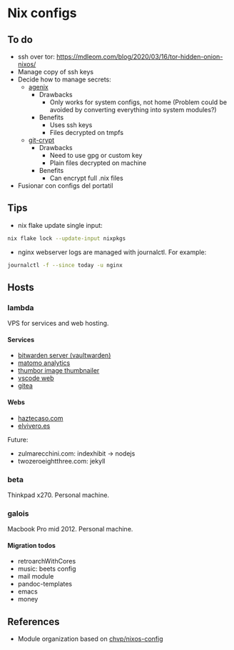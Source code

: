 # Nix configs

## To do

- ssh over tor: https://mdleom.com/blog/2020/03/16/tor-hidden-onion-nixos/
- Manage copy of ssh keys
- Decide how to manage secrets:
  - [agenix](https://github.com/ryantm/agenix/)
    - Drawbacks
      - Only works for system configs, not home (Problem could be avoided by converting
        everything into system modules?)
    - Benefits
      - Uses ssh keys
      - Files decrypted on tmpfs
  - [git-crypt](https://www.agwa.name/projects/git-crypt)
    - Drawbacks
      - Need to use gpg or custom key
      - Plain files decrypted on machine
    - Benefits
      - Can encrypt full .nix files
- Fusionar con configs del portatil

## Tips

- nix flake update single input:
```bash
nix flake lock --update-input nixpkgs
```

- nginx webserver logs are managed with journalctl. For example:
```bash
journalctl -f --since today -u nginx
```

## Hosts

### lambda

VPS for services and web hosting.

#### Services

- [bitwarden server (vaultwarden)](https://bw.haztecaso.com)
- [matomo analytics](https://matomo.haztecaso.com)
- [thumbor image thumbnailer](https://img.haztecaso.com)
- [vscode web](https://code.haztecaso.com)
- [gitea](https://git.haztecaso.com)

#### Webs

- [haztecaso.com](https://haztecaso.com)
- [elvivero.es](https://elvivero.es)

Future:

- zulmarecchini.com: indexhibit -> nodejs
- twozeroeightthree.com: jekyll

### beta

Thinkpad x270. Personal machine.

### galois

Macbook Pro mid 2012. Personal machine.

#### Migration todos

- retroarchWithCores
- music: beets config
- mail module
- pandoc-templates
- emacs
- money

## References

- Module organization based on [chvp/nixos-config](https://github.com/chvp/nixos-config/)
